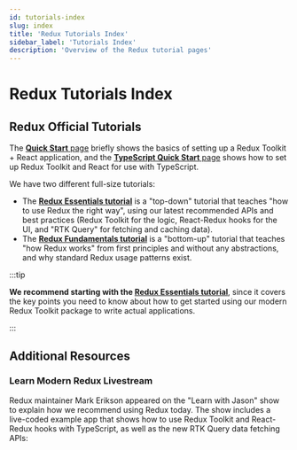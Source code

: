 ```yaml
---
id: tutorials-index
slug: index
title: 'Redux Tutorials Index'
sidebar_label: 'Tutorials Index'
description: 'Overview of the Redux tutorial pages'
---
```


<!-- import LiteYouTubeEmbed from 'react-lite-youtube-embed';
import 'react-lite-youtube-embed/dist/LiteYouTubeEmbed.css' -->

# Redux Tutorials Index

## Redux Official Tutorials

The [**Quick Start** page](./quick-start.md) briefly shows the basics of setting up a Redux Toolkit + React application, and the [**TypeScript Quick Start** page](./typescript.md) shows how to set up Redux Toolkit and React for use with TypeScript.

We have two different full-size tutorials:

- The [**Redux Essentials tutorial**](./essentials/part-1-overview-concepts) is a "top-down" tutorial that teaches "how to use Redux the right way", using our latest recommended APIs and best practices (Redux Toolkit for the logic, React-Redux hooks for the UI, and "RTK Query" for fetching and caching data).
- The [**Redux Fundamentals tutorial**](./fundamentals/part-1-overview.md) is a "bottom-up" tutorial that teaches "how Redux works" from first principles and without any abstractions, and why standard Redux usage patterns exist.

:::tip

**We recommend starting with the [Redux Essentials tutorial](./essentials/part-1-overview-concepts)**, since it covers the key points you need to know about how to get started using our modern Redux Toolkit package to write actual applications.

:::

## Additional Resources

### Learn Modern Redux Livestream

Redux maintainer Mark Erikson appeared on the "Learn with Jason" show to explain how we recommend using Redux today. The show includes a live-coded example app that shows how to use Redux Toolkit and React-Redux hooks with TypeScript, as well as the new RTK Query data fetching APIs:

<!-- <LiteYouTubeEmbed
    id="9zySeP5vH9c"
    title="Learn Modern Redux - Redux Toolkit, React-Redux Hooks, and RTK Query"
/> -->
